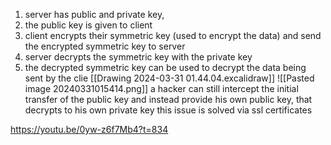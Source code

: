 1. server has public and private key,
2. the public key is given to client
3. client encrypts their symmetric key (used to encrypt the data) and send the encrypted symmetric key to server
4. server decrypts the symmetric key with the private key
5. the decrypted symmetric key can be used to decrypt the data being sent by the clie
[[Drawing 2024-03-31 01.44.04.excalidraw]]
![[Pasted image 20240331015414.png]]
a hacker can still intercept the initial transfer of the public key and instead provide his own public key, that decrypts to his own private key
this issue is solved via ssl certificates

https://youtu.be/0yw-z6f7Mb4?t=834
